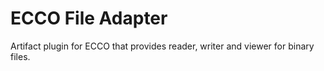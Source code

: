 
# ECCO File Adapter

Artifact plugin for ECCO that provides reader, writer and viewer for binary files.

